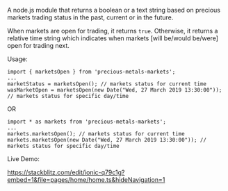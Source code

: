 
A node.js module that returns a boolean or a text string based on precious markets trading status in the past, current or in the future.

When markets are open for trading, it returns <code>true</code>. Otherwise, it returns a relative time string which indicates when markets [will be/would be/were] open for trading next.

Usage:
```
import { marketsOpen } from 'precious-metals-markets';
...
marketStatus = marketsOpen(); // markets status for current time
wasMarketOpen = marketsOpen(new Date("Wed, 27 March 2019 13:30:00")); // markets status for specific day/time
```
OR
```
import * as markets from 'precious-metals-markets';
...
markets.marketsOpen(); // markets status for current time
markets.marketsOpen(new Date("Wed, 27 March 2019 13:30:00")); // markets status for specific day/time
```

Live Demo:

https://stackblitz.com/edit/ionic-q79c1g?embed=1&file=pages/home/home.ts&hideNavigation=1

